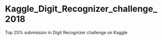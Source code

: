 # Kaggle_Digit_Recognizer_challenge_2018
Top 25% submission in Digit Recognizer challenge on Kaggle
